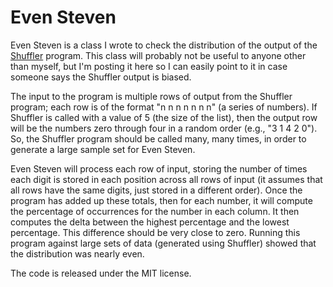 # Even Steven
Even Steven is a class I wrote to check the distribution of the output of the [Shuffler](https://github.com/argonium/shuffler) program. This class will probably not be useful to anyone other than myself, but I'm posting it here so I can easily point to it in case someone says the Shuffler output is biased.

The input to the program is multiple rows of output from the Shuffler program; each row is of the format "n n n n n n n" (a series of numbers). If Shuffler is called with a value of 5 (the size of the list), then the output row will be the numbers zero through four in a random order (e.g., "3 1 4 2 0"). So, the Shuffler program should be called many, many times, in order to generate a large sample set for Even Steven.

Even Steven will process each row of input, storing the number of times each digit is stored in each position across all rows of input (it assumes that all rows have the same digits, just stored in a different order). Once the program has added up these totals, then for each number, it will compute the percentage of occurrences for the number in each column. It then computes the delta between the highest percentage and the lowest percentage. This difference should be very close to zero. Running this program against large sets of data (generated using Shuffler) showed that the distribution was nearly even.

The code is released under the MIT license.
